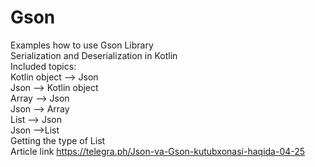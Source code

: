 # Gson
Examples how to use Gson Library <br>
Serialization and Deserialization in Kotlin <br>
Included topics: <br>
Kotlin object --> Json <br>
Json --> Kotlin object <br>
Array --> Json  <br>
Json --> Array <br>
List --> Json <br>
Json -->List <br>
Getting the type of List <br>
Article link https://telegra.ph/Json-va-Gson-kutubxonasi-haqida-04-25
